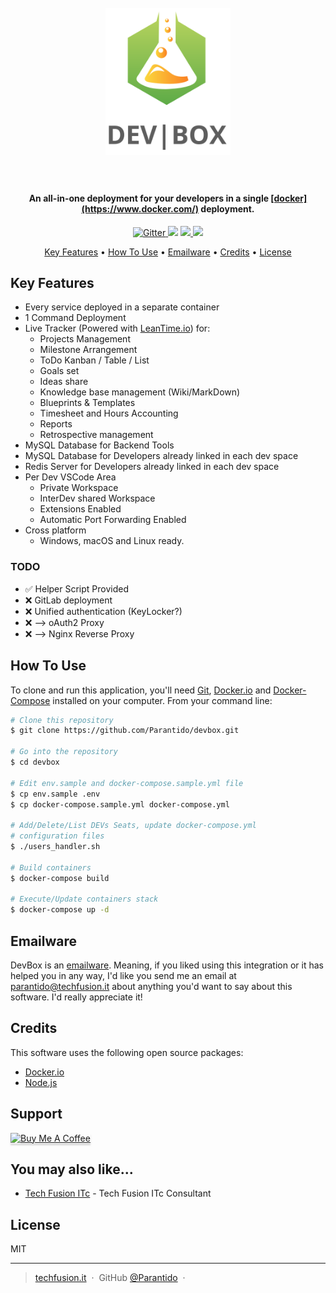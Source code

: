 <h1 align="center">
  <br>
  <a href="http://www.techfusion.it"><img src="https://raw.githubusercontent.com/parantido/devbox/master/imgs/devbox.png" alt="DevBox" width="200"></a>
  <br>
  <br>
</h1>

<h4 align="center">An all-in-one deployment for your developers in a single <a href="https://www.docker.com" target="_blank">[docker](https://www.docker.com/)</a> deployment.</h4>

<p align="center">
  <a href="https://badge.fury.io/js/electron-markdownify">
    <img src="https://badge.fury.io/js/electron-markdownify.svg"
         alt="Gitter">
  </a>
  <a href="https://gitter.im/amitmerchant1990/electron-markdownify"><img src="https://badges.gitter.im/amitmerchant1990/electron-markdownify.svg"></a>
  <a href="https://saythanks.io/to/parantido@techfusion.it">
      <img src="https://img.shields.io/badge/SayThanks.io-%E2%98%BC-1EAEDB.svg">
  </a>
  <a href="https://paypal.me/DaniloSantoro">
    <img src="https://img.shields.io/badge/$-donate-ff69b4.svg?maxAge=2592000&amp;style=flat">
  </a>
</p>

<p align="center">
  <a href="#key-features">Key Features</a> •
  <a href="#how-to-use">How To Use</a> •
  <a href="#emailware">Emailware</a> •
  <a href="#credits">Credits</a> •
  <a href="#license">License</a>
</p>

## Key Features

* Every service deployed in a separate container
* 1 Command Deployment
* Live Tracker (Powered with [LeanTime.io](https://leantime.io)) for:
  - Projects Management
  - Milestone Arrangement
  - ToDo Kanban / Table / List
  - Goals set
  - Ideas share
  - Knowledge base management (Wiki/MarkDown)
  - Blueprints & Templates
  - Timesheet and Hours Accounting
  - Reports
  - Retrospective management
* MySQL Database for Backend Tools
* MySQL Database for Developers already linked in each dev space
* Redis Server for Developers already linked in each dev space
* Per Dev VSCode Area
  - Private Workspace
  - InterDev shared Workspace
  - Extensions Enabled
  - Automatic Port Forwarding Enabled
* Cross platform
  - Windows, macOS and Linux ready.

### TODO
- ✅ Helper Script Provided
- ❌ GitLab deployment
- ❌ Unified authentication (KeyLocker?)
- ❌ --> oAuth2 Proxy
- ❌ --> Nginx Reverse Proxy

## How To Use

To clone and run this application, you'll need [Git](https://git-scm.com), [Docker.io](https://docker.com/) and [Docker-Compose](https://docs.docker.com/compose/) installed on your computer. From your command line:

```bash
# Clone this repository
$ git clone https://github.com/Parantido/devbox.git

# Go into the repository
$ cd devbox

# Edit env.sample and docker-compose.sample.yml file
$ cp env.sample .env
$ cp docker-compose.sample.yml docker-compose.yml

# Add/Delete/List DEVs Seats, update docker-compose.yml
# configuration files
$ ./users_handler.sh

# Build containers
$ docker-compose build

# Execute/Update containers stack
$ docker-compose up -d 
```

## Emailware

DevBox is an [emailware](https://en.wiktionary.org/wiki/emailware). Meaning, if you liked using this integration or it has helped you in any way, I'd like you send me an email at <parantido@techfusion.it> about anything you'd want to say about this software. I'd really appreciate it!

## Credits

This software uses the following open source packages:

- [Docker.io](https://www.docker.com/)
- [Node.js](https://nodejs.org/)

## Support

<a href="https://www.buymeacoffee.com/parantido" target="_blank"><img src="https://www.buymeacoffee.com/assets/img/custom_images/purple_img.png" alt="Buy Me A Coffee" style="height: 41px !important;width: 174px !important;box-shadow: 0px 3px 2px 0px rgba(190, 190, 190, 0.5) !important;-webkit-box-shadow: 0px 3px 2px 0px rgba(190, 190, 190, 0.5) !important;" ></a>

## You may also like...

- [Tech Fusion ITc](https://www.techfusion.it) - Tech Fusion ITc Consultant

## License

MIT

---

> [techfusion.it](https://www.techfusion.it) &nbsp;&middot;&nbsp;
> GitHub [@Parantido](https://github.com/Parantido) &nbsp;&middot;&nbsp;

